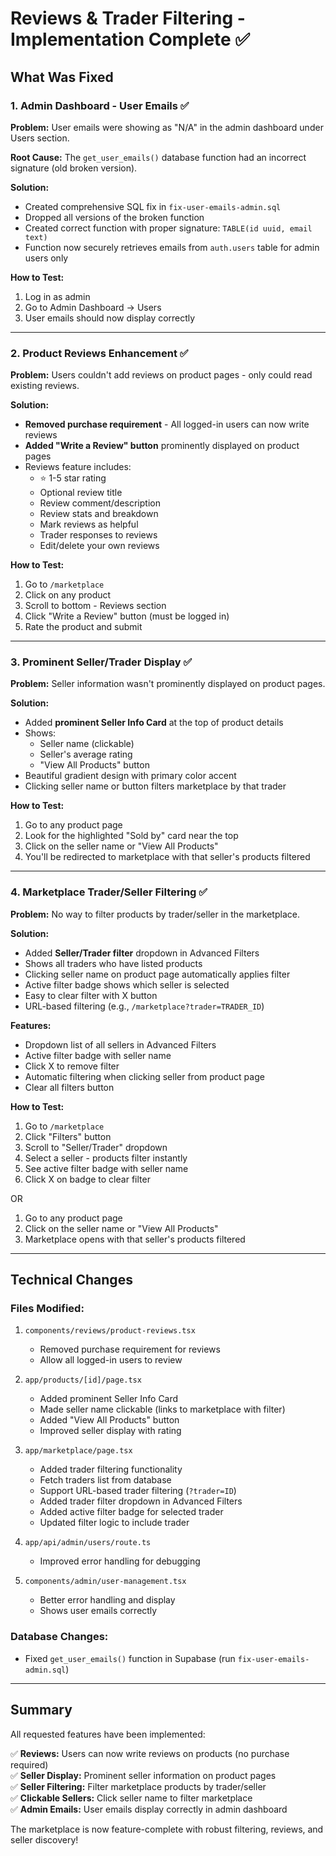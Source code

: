 # Reviews & Trader Filtering - Implementation Complete ✅

## What Was Fixed

### 1. **Admin Dashboard - User Emails** ✅
**Problem:** User emails were showing as "N/A" in the admin dashboard under Users section.

**Root Cause:** The `get_user_emails()` database function had an incorrect signature (old broken version).

**Solution:**
- Created comprehensive SQL fix in `fix-user-emails-admin.sql`
- Dropped all versions of the broken function
- Created correct function with proper signature: `TABLE(id uuid, email text)`
- Function now securely retrieves emails from `auth.users` table for admin users only

**How to Test:**
1. Log in as admin
2. Go to Admin Dashboard → Users
3. User emails should now display correctly

---

### 2. **Product Reviews Enhancement** ✅
**Problem:** Users couldn't add reviews on product pages - only could read existing reviews.

**Solution:**
- **Removed purchase requirement** - All logged-in users can now write reviews
- **Added "Write a Review" button** prominently displayed on product pages
- Reviews feature includes:
  - ⭐ 1-5 star rating
  - Optional review title
  - Review comment/description
  - Review stats and breakdown
  - Mark reviews as helpful
  - Trader responses to reviews
  - Edit/delete your own reviews

**How to Test:**
1. Go to `/marketplace`
2. Click on any product
3. Scroll to bottom - Reviews section
4. Click "Write a Review" button (must be logged in)
5. Rate the product and submit

---

### 3. **Prominent Seller/Trader Display** ✅
**Problem:** Seller information wasn't prominently displayed on product pages.

**Solution:**
- Added **prominent Seller Info Card** at the top of product details
- Shows:
  - Seller name (clickable)
  - Seller's average rating
  - "View All Products" button
- Beautiful gradient design with primary color accent
- Clicking seller name or button filters marketplace by that trader

**How to Test:**
1. Go to any product page
2. Look for the highlighted "Sold by" card near the top
3. Click on the seller name or "View All Products"
4. You'll be redirected to marketplace with that seller's products filtered

---

### 4. **Marketplace Trader/Seller Filtering** ✅
**Problem:** No way to filter products by trader/seller in the marketplace.

**Solution:**
- Added **Seller/Trader filter** dropdown in Advanced Filters
- Shows all traders who have listed products
- Clicking seller name on product page automatically applies filter
- Active filter badge shows which seller is selected
- Easy to clear filter with X button
- URL-based filtering (e.g., `/marketplace?trader=TRADER_ID`)

**Features:**
- Dropdown list of all sellers in Advanced Filters
- Active filter badge with seller name
- Click X to remove filter
- Automatic filtering when clicking seller from product page
- Clear all filters button

**How to Test:**
1. Go to `/marketplace`
2. Click "Filters" button
3. Scroll to "Seller/Trader" dropdown
4. Select a seller - products filter instantly
5. See active filter badge with seller name
6. Click X on badge to clear filter

OR

1. Go to any product page
2. Click on the seller name or "View All Products"
3. Marketplace opens with that seller's products filtered

---

## Technical Changes

### Files Modified:
1. `components/reviews/product-reviews.tsx`
   - Removed purchase requirement for reviews
   - Allow all logged-in users to review

2. `app/products/[id]/page.tsx`
   - Added prominent Seller Info Card
   - Made seller name clickable (links to marketplace with filter)
   - Added "View All Products" button
   - Improved seller display with rating

3. `app/marketplace/page.tsx`
   - Added trader filtering functionality
   - Fetch traders list from database
   - Support URL-based trader filtering (`?trader=ID`)
   - Added trader filter dropdown in Advanced Filters
   - Added active filter badge for selected trader
   - Updated filter logic to include trader

4. `app/api/admin/users/route.ts`
   - Improved error handling for debugging

5. `components/admin/user-management.tsx`
   - Better error handling and display
   - Shows user emails correctly

### Database Changes:
- Fixed `get_user_emails()` function in Supabase (run `fix-user-emails-admin.sql`)

---

## Summary

All requested features have been implemented:

✅ **Reviews:** Users can now write reviews on products (no purchase required)  
✅ **Seller Display:** Prominent seller information on product pages  
✅ **Seller Filtering:** Filter marketplace products by trader/seller  
✅ **Clickable Sellers:** Click seller name to filter marketplace  
✅ **Admin Emails:** User emails display correctly in admin dashboard  

The marketplace is now feature-complete with robust filtering, reviews, and seller discovery!
